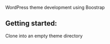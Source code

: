 WordPress theme development using Boostrap

## Getting started:

Clone into an empty theme directory
